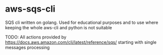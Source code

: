# aws-sqs-cli
SQS cli written on golang. Used for educational purposes and to use where keeping the whole aws-cli and python is not suitable

TODO:
All actions provided by https://docs.aws.amazon.com/cli/latest/reference/sqs/ starting with single messages processing